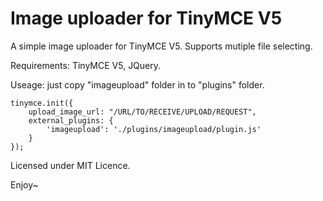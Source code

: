 # Image uploader for TinyMCE V5

A simple image uploader for TinyMCE V5. Supports mutiple file selecting. 

Requirements: TinyMCE V5, JQuery.

Useage: just copy "imageupload" folder in to "plugins" folder.


```
tinymce.init({
    upload_image_url: "/URL/TO/RECEIVE/UPLOAD/REQUEST",
    external_plugins: {
        'imageupload': './plugins/imageupload/plugin.js'
    }
});
```

Licensed under MIT Licence.

Enjoy~
